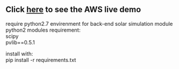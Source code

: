 ## Click [here](http://3.129.89.45:8080/) to see the **AWS live demo**

require python2.7 envirenment for back-end solar simulation module 
<br>
python2 modules requirement:
<br>
scipy
<br>
pvlib==0.5.1
<br>

install with:
<br>
pip install -r requirements.txt
<br>
